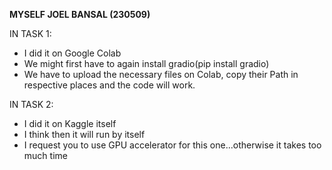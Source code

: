 **MYSELF JOEL BANSAL (230509)**

IN TASK 1:
  * I did it on Google Colab
  * We might first have to again install gradio(pip install gradio)
  * We have to upload the necessary files on Colab, copy their Path in respective places and the code will work.

IN TASK 2:
  * I did it on Kaggle itself
  * I think then it will run by itself
  * I request you to use GPU accelerator for this one...otherwise it takes too much time

